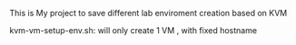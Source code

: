 This is My project to save different lab enviroment creation based on KVM

kvm-vm-setup-env.sh: will only create 1 VM , with fixed hostname
